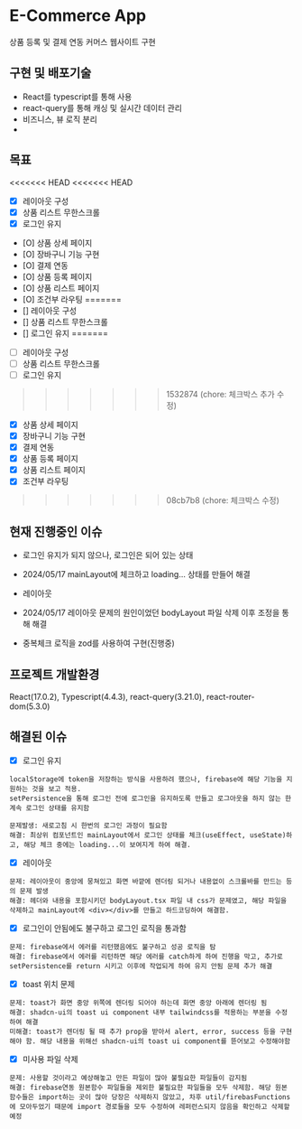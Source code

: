 # E-Commerce App

상품 등록 및 결제 연동 커머스 웹사이트 구현

## 구현 및 배포기술

- React를 typescript를 통해 사용
- react-query를 통해 캐싱 및 실시간 데이터 관리
- 비즈니스, 뷰 로직 분리
-

## 목표

<<<<<<< HEAD
<<<<<<< HEAD
- [x] 레이아웃 구성
- [x] 상품 리스트 무한스크롤
- [x] 로그인 유지
- [O] 상품 상세 페이지
- [O] 장바구니 기능 구현
- [O] 결제 연동
- [O] 상품 등록 페이지
- [O] 상품 리스트 페이지
- [O] 조건부 라우팅
=======
- [] 레이아웃 구성
- [] 상품 리스트 무한스크롤
- [] 로그인 유지
=======
- [ ] 레이아웃 구성
- [ ] 상품 리스트 무한스크롤
- [ ] 로그인 유지
>>>>>>> 1532874 (chore: 체크박스 추가 수정)
- [x] 상품 상세 페이지
- [x] 장바구니 기능 구현
- [x] 결제 연동
- [x] 상품 등록 페이지
- [x] 상품 리스트 페이지
- [x] 조건부 라우팅
>>>>>>> 08cb7b8 (chore: 체크박스 수정)

## 현재 진행중인 이슈

- 로그인 유지가 되지 않으나, 로그인은 되어 있는 상태

* 2024/05/17 mainLayout에 체크하고 loading... 상태를 만들어 해결

- 레이아웃

* 2024/05/17 레이아웃 문제의 원인이었던 bodyLayout 파일 삭제 이후 조정을 통해 해결

- 중복체크 로직을 zod를 사용하여 구현(진행중)

## 프로젝트 개발환경

React(17.0.2), Typescript(4.4.3), react-query(3.21.0), react-router-dom(5.3.0)

## 해결된 이슈

- [x] 로그인 유지

```
localStorage에 token을 저장하는 방식을 사용하려 했으나, firebase에 해당 기능을 지원하는 것을 보고 적용.
setPersistence을 통해 로그인 전에 로그인을 유지하도록 만들고 로그아웃을 하지 않는 한 계속 로그인 상태를 유지함

문제발생: 새로고침 시 한번의 로그인 과정이 필요함
해결: 최상위 컴포넌트인 mainLayout에서 로그인 상태를 체크(useEffect, useState)하고, 해당 체크 중에는 loading...이 보여지게 하여 해결.
```

- [x] 레이아웃

```
문제: 레이아웃이 중앙에 뭉쳐있고 화면 바깥에 렌더링 되거나 내용없이 스크롤바를 만드는 등의 문제 발생
해결: 헤더와 내용을 포함시키던 bodyLayout.tsx 파일 내 css가 문제였고, 해당 파일을 삭제하고 mainLayout에 <div></div>를 만들고 하드코딩하여 해결함.
```

- [x] 로그인이 안됨에도 불구하고 로그인 로직을 통과함

```
문제: firebase에서 에러를 리턴했음에도 불구하고 성공 로직을 탐
해결: firebase에서 에러를 리턴하면 해당 에러를 catch하게 하여 진행을 막고, 추가로 setPersistence를 return 시키고 이후에 작업되게 하여 유지 안됨 문제 추가 해결
```

- [x] toast 위치 문제

```
문제: toast가 화면 중앙 위쪽에 렌더링 되어야 하는데 화면 중앙 아래에 렌더링 됨
해결: shadcn-ui의 toast ui component 내부 tailwindcss를 적용하는 부분을 수정하여 해결
미해결: toast가 렌더링 될 때 추가 prop을 받아서 alert, error, success 등을 구현해야 함. 해당 내용을 위해선 shadcn-ui의 toast ui component를 뜯어보고 수정해야함
```

- [x] 미사용 파일 삭제

```
문제: 사용할 것이라고 예상해놓고 만든 파일이 많아 불필요한 파일들이 감지됨
해결: firebase연동 원본함수 파일들을 제외한 불필요한 파일들을 모두 삭제함. 해당 원본함수들은 import하는 곳이 많아 당장은 삭제하지 않았고, 차후 util/firebasFunctions에 모아두었기 때문에 import 경로들을 모두 수정하여 레퍼런스되지 않음을 확인하고 삭제할 예정
```
